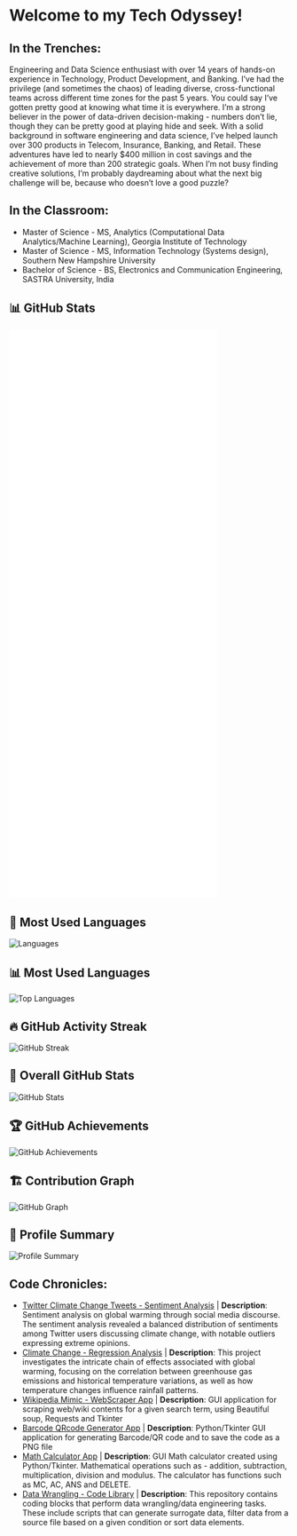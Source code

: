 # Welcome to my Tech Odyssey!

## In the Trenches:

Engineering and Data Science enthusiast with over 14 years of hands-on experience in Technology, Product Development, and Banking. I’ve had the privilege (and sometimes the chaos) of leading diverse, cross-functional teams across different time zones for the past 5 years. You could say I’ve gotten pretty good at knowing what time it is everywhere. I’m a strong believer in the power of data-driven decision-making - numbers don’t lie, though they can be pretty good at playing hide and seek. With a solid background in software engineering and data science, I’ve helped launch over 300 products in Telecom, Insurance, Banking, and Retail. These adventures have led to nearly $400 million in cost savings and the achievement of more than 200 strategic goals. When I’m not busy finding creative solutions, I’m probably daydreaming about what the next big challenge will be, because who doesn’t love a good puzzle?

## In the Classroom:

- Master of Science - MS, Analytics (Computational Data Analytics/Machine Learning), Georgia Institute of Technology
- Master of Science - MS, Information Technology (Systems design), Southern New Hampshire University
- Bachelor of Science - BS, Electronics and Communication Engineering, SASTRA University, India


## 📊 GitHub Stats
![Metrics](https://github.com/mkr302/mkr302/blob/main/github-metrics.svg)

## 🚀 Most Used Languages
![Languages](https://github-readme-stats.vercel.app/api/top-langs/?username=mkr302&layout=compact&theme=dark)

## 📊 Most Used Languages
![Top Languages](https://github-readme-stats.vercel.app/api/top-langs/?username=mkr302&layout=compact&theme=dark&langs_count=6)

## 🔥 GitHub Activity Streak
![GitHub Streak](https://github-readme-streak-stats.herokuapp.com/?user=mkr302&theme=dark)

## 🌟 Overall GitHub Stats
![GitHub Stats](https://github-readme-stats.vercel.app/api?username=mkr302&show_icons=true&theme=dark)

## 🏆 GitHub Achievements
![GitHub Achievements](https://github-profile-trophy.vercel.app/?username=mkr302&theme=darkhub)

## 🏗️ Contribution Graph
![GitHub Graph](https://activity-graph.herokuapp.com/graph?username=mkr302&theme=github-dark)

## 🚀 Profile Summary
![Profile Summary](https://github-profile-summary-cards.vercel.app/api/cards/profile-details?username=mkr302&theme=dark)


                                
## Code Chronicles:

- [Twitter Climate Change Tweets - Sentiment Analysis](https://github.com/mkr302/Twitter_Climate_Change_Tweets-Sentiment_Analysis) | **Description**: Sentiment analysis on global warming through social media discourse. The sentiment analysis revealed a balanced distribution of sentiments among Twitter users discussing climate change, with notable outliers expressing extreme opinions.
- [Climate Change - Regression Analysis](https://github.com/mkr302/Climate_Change-Regression_Analysis) | **Description**: This project investigates the intricate chain of effects associated with global warming, focusing on the correlation between greenhouse gas emissions and historical temperature variations, as well as how temperature changes influence rainfall patterns.
- [Wikipedia Mimic - WebScraper App](https://github.com/mkr302/Wikipedia_Mimic-WebScraper_App) | **Description**: GUI application for scraping web/wiki contents for a given search term, using Beautiful soup, Requests and Tkinter
- [Barcode QRcode Generator App](https://github.com/mkr302/Barcode_QRcode_Generator_App) | **Description**: Python/Tkinter GUI application for generating Barcode/QR code and to save the code as a PNG file
- [Math Calculator App](https://github.com/mkr302/Math_Calculator_App) | **Description**: GUI Math calculator created using Python/Tkinter. Mathematical operations such as - addition, subtraction, multiplication, division and modulus. The calculator has functions such as MC, AC, ANS and DELETE.
- [Data Wrangling - Code Library](https://github.com/mkr302/Data_Wrangling-Code_Library) | **Description**: This repository contains coding blocks that perform data wrangling/data engineering tasks. These include scripts that can generate surrogate data, filter data from a source file based on a given condition or sort data elements.

